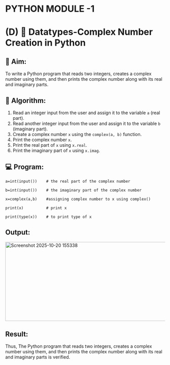 # PYTHON MODULE -1
# (D) 🧮 Datatypes-Complex Number Creation in Python

## 🎯 Aim:
To write a Python program that reads two integers, creates a complex number using them, and then prints the complex number along with its real and imaginary parts.

## 🧠 Algorithm:
1. Read an integer input from the user and assign it to the variable `a` (real part).
2. Read another integer input from the user and assign it to the variable `b` (imaginary part).
3. Create a complex number `x` using the `complex(a, b)` function.
4. Print the complex number `x`.
5. Print the real part of `x` using `x.real`.
6. Print the imaginary part of `x` using `x.imag`.

## 💻 Program:

    a=int(input())    # the real part of the complex number

    b=int(input())    # the imaginary part of the complex number

    x=complex(a,b)    #assigning complex number to x using complex()

    print(x)          # print x

    print(type(x))    # to print type of x

## Output:

<img width="718" height="249" alt="Screenshot 2025-10-20 155338" src="https://github.com/user-attachments/assets/e41bcf32-5282-4d68-a4a4-ce99a6751b6a" />


## Result:
Thus, The Python program that reads two integers, creates a complex number using them, and then prints the complex number along with its real and imaginary parts is verified.
